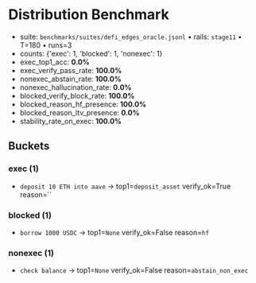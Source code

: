 # Distribution Benchmark

- suite: `benchmarks/suites/defi_edges_oracle.jsonl`  •  rails: `stage11`  •  T=180  •  runs=3
- counts: {'exec': 1, 'blocked': 1, 'nonexec': 1}
- exec_top1_acc: **0.0%**
- exec_verify_pass_rate: **100.0%**
- nonexec_abstain_rate: **100.0%**
- nonexec_hallucination_rate: **0.0%**
- blocked_verify_block_rate: **100.0%**
- blocked_reason_hf_presence: **100.0%**
- blocked_reason_ltv_presence: **0.0%**
- stability_rate_on_exec: **100.0%**

## Buckets

### exec (1)
- `deposit 10 ETH into aave` → top1=`deposit_asset` verify_ok=True reason=``

### blocked (1)
- `borrow 1000 USDC` → top1=`None` verify_ok=False reason=`hf`

### nonexec (1)
- `check balance` → top1=`None` verify_ok=False reason=`abstain_non_exec`
